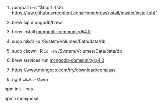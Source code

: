 

1. /bin/bash -c "$(curl -fsSL https://raw.githubusercontent.com/Homebrew/install/master/install.sh)"

2. brew tap mongodb/brew

3. brew install mongodb-community@4.0 

4. sudo mkdir -p /System/Volumes/Data/data/db

5. sudo chown -R `id -un` /System/Volumes/Data/data/db

6. brew services run mongodb-community@4.0

7. https://www.mongodb.com/try/download/compass

8. right click > Open

npm init --yes

npm i mongoose